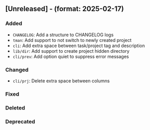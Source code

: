 ## [Unreleased] - (format: 2025-02-17)

### Added

- `CHANGELOG`: Add a structure to CHANGELOG logs
- `tman`: Add support to not switch to newly created project
- `cli`: Add extra space between task/project tag and description
- `lib/dir`: Add support to create project hidden directory
- `cli/prev`: Add option quiet to suppress error messages

### Changed

- `cli/prj`: Delete extra space between columns

### Fixed

### Deleted

### Deprecated
